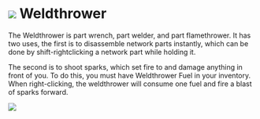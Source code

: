 # ![](https://i.imgur.com/XaAoqjx.png) Weldthrower

The Weldthrower is part wrench, part welder, and part flamethrower. It has two uses, the first is to disassemble network parts instantly, which can be done by shift-rightclicking a network part while holding it.

The second is to shoot sparks, which set fire to and damage anything in front of you. To do this, you must have Weldthrower Fuel in your inventory. When right-clicking, the weldthrower will consume one fuel and fire a blast of sparks forward.

![](https://i.imgur.com/AElGWxu.png)